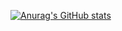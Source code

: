 [![Anurag's GitHub stats](https://github-readme-stats.vercel.app/api?username=hsinaDitaM)](https://github.com/anuraghazra/github-readme-stats)

<!---
hsinaDitaM/hsinaDitaM is a ✨ special ✨ repository because its `README.md` (this file) appears on your GitHub profile.
You can click the Preview link to take a look at your changes.
--->
